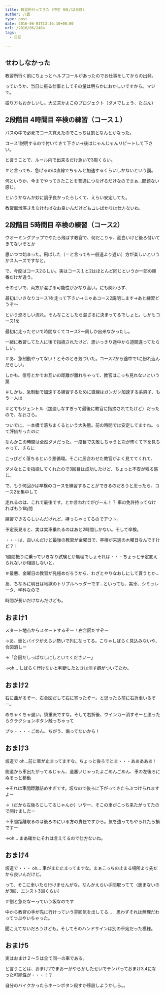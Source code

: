 ```yaml
---
title: 教習所行ってきた（中型 9日/12日目）
author: 八雲
type: post
date: 2016-06-01T13:16:10+00:00
url: /2016/06/2404
tags:
  - 日記

---
```

## せわしなかった

教習所行く前にちょっとヘルプコールがあったのでお仕事をしてからの出発。
  
っていうか、当日に振る仕事としてその量は明らかにおかしいですから。マジで。
  
振り方もおかしいし。大丈夫かよこのプロジェクト（ダメでしょう、たぶん）

## 2段階目 4時間目 卒検の練習（コース１）

バスの中で必死でコース覚えたのでこっちは割となんとかなった。
  
コース1説明するので付いてきて下さい→後はじゃんじゃんリピートして下さい。
  
と言うことで、ルール内で出来るだけ急いで3周くらい。
  
＃と言っても、急げるのは直線でちゃんと加速するくらいしかないという罠。
  
何というか、今までやってきたことを普通につなげるだけなのでまぁ…問題ない感じ。
  
というかなんか妙に調子良かったらしくて、えらい安定してた。
  
教習車渋滞さえなければなお良いんだけどもコレばかりは仕方ないね。

## 2段階目 5時間目 卒検の練習（コース2）

ウオーミングアップでやたら飛ばす教官で、何だこりゃ、面白いけど後ろ付いてきてないぞとか
  
思いつつ始まった。飛ばした（＝と言っても一般道より遅い）方が楽しいというかスムーズですなと。

で、今度はコース2らしい。実はコース１と2はほとんど同じというか一部の順番だけが違う。
  
そのせいで、両方が混ざる可能性がかなり高い。にも関わらず、
  
最初にいきなりコース1を走って下さい→じゃあコース2説明します→あと練習どうぞ〜
  
という恐ろしい流れ。そんなことしたら混ざるに決まってるでしょと。しかもコース1を
  
最初に走ったせいで時間なくてコース2一周しか出来なかったし。
  
一緒に教習してた人に後で指摘されたけど、思いっきり途中から道間違ってたらしい。
  
＃あ、急制動やってない！とそのとき気づいた。コース2から途中で1に紛れ込んだらしい。
  
しかも、信号とかでお互いの距離が離れちゃって、教官はこっち見れないという罠
  
＃しかも、急制動で加速する練習するために直線はガンガン加速する系男子、もう一人は
  
＃とてもジェントル（加速しなすぎって最後に教官に指摘されてたけど）だったので、なおさら。

ついでに、一本橋で落ちまくるという大失態。前の時間では安定してますね。って評価だったのに
  
なんかこの時間は全然ダメだった。一度目で失敗しちゃうと次が怖くて下を見ちゃって、さらに
  
こっぴどく落ちるという悪循環。そこに居合わせた教官がよく見ててくれて、
  
ダメなとこを指摘してくれたので3回目は成功したけど、ちょっと不安が残る感じ。

で、もう何回かは卒検のコースを練習することができるのだろうと思ったら、コース2を集中して
  
走れるのは、これで最後です。とか言われてがびーん！？ 車の免許持ってなければもう1時間
  
練習できるらしいんだけれど、持っちゃってるのでアウト。
  
予定表見ると、実は実車乗れるのはあと2時間しかない。そして卒検。
  
・・・は、良いんだけど最後の教習が金曜日で、卒検が来週の木曜日なんですけど？！
  
1週間振りに乗っていきなり試験とか無理でしょそれは・・・ちょっと予定変えられないか相談しないと。
  
＃最悪、金曜日の教習が見極めだろうから、わざとやりなおしにして貰うとか…

あ、ちなみに明日は地獄のトリプルヘッダーです…といっても、実車、シミュレータ、学科なので
  
時間が長いだけなんだけども。

## おまけ1

スタート地点からスタートするぞー！右合図だすぞー
  
→あ。車とバイクがえらい勢いで列になってる。こりゃしばらく見込みないや、合図消しー
  
→「合図だしっぱなしにしといてくださいー」
  
→oh&#8230; しばらく行けないと判断したときは消す癖がついてたわ。

## おまけ2

右に曲がるぞー、右合図だして右に寄ったぞー。と思ったら前に右折車いるぞー。
  
めちゃくちゃ遅い。慎重派ですな。そして右折後、ウインカー消すぞーと思ったらクラクションボタン触っちゃって
  
プッ・・・・ごめん、ちがう、煽ってないから！

## おまけ3

坂道で oh&#8230;前に車が止まってますな。ちょっと後ろでとま・・・あああああ！
  
側道から車出たがってるじゃん、道塞いじゃったよごめんごめん、車の左後ろにぬるっと移動
  
→それは車間距離詰めすぎです。坂なので後ろに下がってきたらぶつけられますよー
  
→（だから左後ろにしてるじゃんか）いやー、そこの車がこっち来たがってたので開けましたー
  
→車間距離取るのは後ろのにいる方の責任ですから。気を遣ってもやられたら損ですー
  
→oh&#8230; まあ確かにそれは言えてるので仕方ないね。

## おまけ4

坂道で・・・ oh&#8230; 車がまた止まってますな。まぁこっちの止まる場所より先だから良いんだけど。
  
って、そこに車いたら行けませんがな。なんかえらい手間取ってて（進まないのが3回、エンスト3回くらい）
  
＃割と急だなーっていう坂なのです
  
中から教官の手が先に行けっていう雰囲気を出してる…　思わずそれは無理だわってつぶやいちゃった。
  
聞こえてないだろうけども。そしてそのハンドサインは別の車宛だった模様。

## おまけ5

実はおまけ２〜５は全て同一の車である。
  
と言うことは、おまけ2でまおーがやらかしたせいでテンパっておまけ3,4になった可能性が・・・！？
  
自分のバイクかったらホーンボタン殺すか移設しようかしら。。
